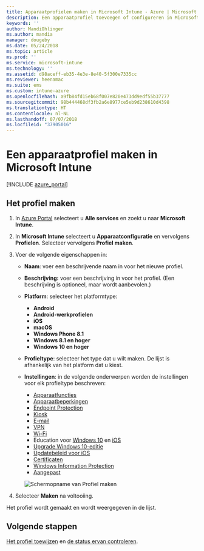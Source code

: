 ```yaml
---
title: Apparaatprofielen maken in Microsoft Intune - Azure | Microsoft Docs
description: Een apparaatprofiel toevoegen of configureren in Microsoft Intune, met inbegrip van het selecteren van het platformtype en het configureren van de instellingen in Azure Portal.
keywords: ''
author: MandiOhlinger
ms.author: mandia
manager: dougeby
ms.date: 05/24/2018
ms.topic: article
ms.prod: ''
ms.service: microsoft-intune
ms.technology: ''
ms.assetid: d98aceff-eb35-4e3e-8e40-5f300e7335cc
ms.reviewer: heenamac
ms.suite: ems
ms.custom: intune-azure
ms.openlocfilehash: a9fb84fd15eb68f007e820e473dd9edf55b37777
ms.sourcegitcommit: 98b444468df3fb2a6e8977ce5eb9d238610d4398
ms.translationtype: HT
ms.contentlocale: nl-NL
ms.lasthandoff: 07/07/2018
ms.locfileid: "37905016"
---
```

# <a name="create-a-device-profile-in-microsoft-intune"></a>Een apparaatprofiel maken in Microsoft Intune

[!INCLUDE [azure_portal](./includes/azure_portal.md)]

## <a name="create-the-profile"></a>Het profiel maken
1. In [Azure Portal](https://portal.azure.com) selecteert u **Alle services** en zoekt u naar **Microsoft Intune**.

2. In **Microsoft Intune** selecteert u **Apparaatconfiguratie** en vervolgens **Profielen**. Selecteer vervolgens **Profiel maken**.

3. Voer de volgende eigenschappen in:

   - **Naam**: voer een beschrijvende naam in voor het nieuwe profiel.
   - **Beschrijving:** voer een beschrijving in voor het profiel. (Een beschrijving is optioneel, maar wordt aanbevolen.)
   - **Platform**: selecteer het platformtype:  

       - **Android**
       - **Android-werkprofielen**
       - **iOS**
       - **macOS**
       - **Windows Phone 8.1**
       - **Windows 8.1 en hoger**
       - **Windows 10 en hoger**

   - **Profieltype**: selecteer het type dat u wilt maken. De lijst is afhankelijk van het platform dat u kiest.
   - **Instellingen**: in de volgende onderwerpen worden de instellingen voor elk profieltype beschreven:

       -  [Apparaatfuncties](device-features-configure.md)
       -  [Apparaatbeperkingen](device-restrictions-configure.md)
       -  [Endpoint Protection](endpoint-protection-configure.md)
       -  [Kiosk](kiosk-settings.md)
       -  [E-mail](email-settings-configure.md)
       -  [VPN](vpn-settings-configure.md)
       -  [Wi-Fi](wi-fi-settings-configure.md)
       -  Education voor [Windows 10](education-settings-configure.md) en [iOS](wi-fi-settings-ios.md)
       -  [Upgrade Windows 10-editie](edition-upgrade-configure-windows-10.md)
       -  [Updatebeleid voor iOS](software-updates-ios.md)
       -  [Certificaten](certificates-configure.md)
       -  [Windows Information Protection](windows-information-protection-configure.md)
       -  [Aangepast](custom-settings-configure.md)

     ![Schermopname van Profiel maken](./media/create-device-profile.png)

4. Selecteer **Maken** na voltooiing.

Het profiel wordt gemaakt en wordt weergegeven in de lijst.

## <a name="next-steps"></a>Volgende stappen
[Het profiel toewijzen](device-profile-assign.md) en [de status ervan controleren](device-profile-monitor.md).
